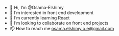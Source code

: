 - 👋 Hi, I’m @Osama-Elshimy
- 👀 I’m interested in front end development
- 🌱 I’m currently learning React
- 💞️ I’m looking to collaborate on front end projects
- 📫 How to reach me osama.elshimy.o.e@gmail.com

<!---
Osama-Elshimy/Osama-Elshimy is a ✨ special ✨ repository because its `README.md` (this file) appears on your GitHub profile.
You can click the Preview link to take a look at your changes.
--->
